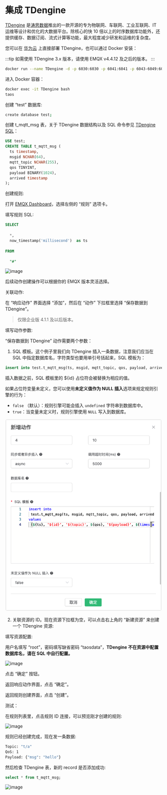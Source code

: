 # 集成 TDengine

[TDengine](https://github.com/taosdata/TDengine) 是[涛思数据](https://www.taosdata.com/cn/)推出的一款开源的专为物联网、车联网、工业互联网、IT 运维等设计和优化的大数据平台。除核心的快 10 倍以上的时序数据库功能外，还提供缓存、数据订阅、流式计算等功能，最大程度减少研发和运维的复杂度。

您可以在 [华为云](https://marketplace.huaweicloud.com/product/OFFI454488918838128640) 上直接部署 TDengine，也可以通过 Docker 安装：

:::tip
如需使用 TDengine 3.x 版本，请使用 EMQX v4.4.12 及之后的版本。
:::

```bash
docker run --name TDengine -d -p 6030:6030 -p 6041:6041 -p 6043-6049:6043-6049 -p 6043-6049:6043-6049/udp tdengine/tdengine
```

进入 Docker 容器：

```bash
docker exec -it TDengine bash
taos
```

创建 “test” 数据库:

```bash
create database test;
```

创建 t_mqtt_msg 表，关于 TDengine 数据结构以及 SQL 命令参见 [TDengine SQL](https://docs.taosdata.com/taos-sql/)：

```sql
USE test;
CREATE TABLE t_mqtt_msg (
  ts timestamp,
  msgid NCHAR(64),
  mqtt_topic NCHAR(255),
  qos TINYINT,
  payload BINARY(1024),
  arrived timestamp
);
```

创建规则:

打开 [EMQX Dashboard](http://127.0.0.1:18083/#/rules)，选择左侧的 “规则” 选项卡。

填写规则 SQL:

```sql
SELECT

  *,
  now_timestamp('millisecond')  as ts

FROM

  "#"
```

![image](./assets/rule-engine/rule_sql.png)

后续动作创建操作可以根据你的 EMQX 版本灵活选择。

关联动作:

在 “响应动作” 界面选择 “添加”，然后在 “动作” 下拉框里选择 “保存数据到 TDengine”。

> 仅限企业版 4.1.1 及以后版本。

填写动作参数:

“保存数据到 TDengine” 动作需要两个参数：

1. SQL 模板。这个例子里我们向 TDengine 插入一条数据，注意我们应当在 SQL 中指定数据库名，字符类型也要用单引号括起来，SQL 模板为：

```sql
insert into test.t_mqtt_msg(ts, msgid, mqtt_topic, qos, payload, arrived) values (${ts}, '${id}', '${topic}', ${qos}, '${payload}', ${timestamp})
```

插入数据之前，SQL 模板里的 ${id} 占位符会被替换为相应的值。

如果占位符变量未定义，您可以使用**未定义值作为 NULL 插入**选项来规定规则引擎的行为：

- `false` （默认）：规则引擎可能会插入 `undefined` 字符串到数据库中。
- `true`：当变量未定义时，规则引擎使用 `NULL` 写入到数据库。

![image](./assets/rule-engine/TDengine/td_creat_action.png)

2. 关联资源的 ID。现在资源下拉框为空，可以点击右上角的 “新建资源” 来创建一个 TDengine 资源:

填写资源配置:

用户名填写 “root”，密码填写缺省密码 “taosdata”，**TDengine 不在资源中配置数据库名，请在 SQL 中自行配置。**

![image](./assets/rule-engine/TDengine/td_create_resource.png)

点击 “确定” 按钮。

返回响应动作界面，点击 “确定”。

返回规则创建界面，点击 “创建”。

测试：

在规则列表里，点击规则 ID 连接，可以预览刚才创建的规则:

![image](./assets/rule-engine/TDengine/td_rule.png)

规则已经创建完成，现在发一条数据:

```bash
Topic: "t/a"
QoS: 1
Payload: {"msg": "hello"}
```

然后检查 TDengine 表，新的 record 是否添加成功:

```sql
select * from t_mqtt_msg;
```

![image](./assets/rule-engine/TDengine/td_queryres.png)
